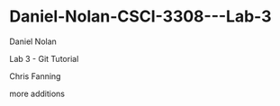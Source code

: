 Daniel-Nolan-CSCI-3308---Lab-3
==============================

Daniel Nolan 

Lab 3 - Git Tutorial

Chris Fanning

more additions

